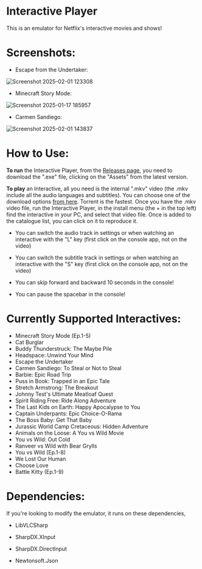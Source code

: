 # Interactive Player
This is an emulator for Netflix's interactive movies and shows!

# Screenshots:
* Escape from the Undertaker:
  
![Screenshot 2025-02-01 123308](https://github.com/user-attachments/assets/bb716d5b-33b6-4fae-a201-04c21a7e1338)

* Minecraft Story Mode:
  
![Screenshot 2025-01-17 185957](https://github.com/user-attachments/assets/60e9780d-0a94-4276-8aab-f63879548d94)

* Carmen Sandiego:
  
![Screenshot 2025-02-01 143837](https://github.com/user-attachments/assets/1491310d-a5b4-478d-aaab-eee689516d47)

# How to Use:

**To run** the Interactive Player, from the [Releases page](https://github.com/Eveep23/Interactive-Player/releases), you need to download the ".exe" file, clicking on the "Assets" from the latest version. 

**To play** an Interactive, all you need is the internal ".mkv" video (the .mkv include all the audio languages and subtitles). You can choose one of the download options [from here](https://archive.org/details/puss-in-book-trapped-in-an-epic-tale-interactive). Torrent is the fastest. 
Once you have the .mkv video file, run the Interactive Player, in the install menu (the + in the top left) find the interactive in your PC, and select that video file. Once is added to the catalogue list, you can click on it to reproduce it.

* You can switch the audio track in settings or when watching an interactive with the "L" key (first click on the console app, not on the video)

* You can switch the subtitle track in settings or when watching an interactive with the "S" key (first click on the console app, not on the video)

* You can skip forward and backward 10 seconds in the console!

* You can pause the spacebar in the console!

# Currently Supported Interactives:

* Minecraft Story Mode (Ep.1-5)
* Cat Burglar
* Buddy Thunderstruck: The Maybe Pile 
* Headspace: Unwind Your Mind 
* Escape the Undertaker 
* Carmen Sandiego: To Steal or Not to Steal 
* Barbie: Epic Road Trip 
* Puss in Book: Trapped in an Epic Tale
* Stretch Armstrong: The Breakout 
* Johnny Test's Ultimate Meatloaf Quest 
* Spirit Riding Free: Ride Along Adventure 
* The Last Kids on Earth: Happy Apocalypse to You 
* Captain Underpants: Epic Choice-O-Rama 
* The Boss Baby: Get That Baby 
* Jurassic World Camp Cretaceous: Hidden Adventure 
* Animals on the Loose: A You vs Wild Movie 
* You vs Wild: Out Cold
* Ranveer vs Wild with Bear Grylls 
* You vs Wild (Ep.1-8)
* We Lost Our Human
* Choose Love 
* Battle Kitty (Ep.1-9)

# Dependencies:
If you're looking to modify the emulator, it runs on these dependencies,

* LibVLCSharp

* SharpDX.XInput

* SharpDX.DirectInput

* Newtonsoft.Json
